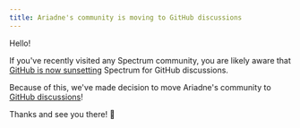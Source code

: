 ```yaml
---
title: Ariadne's community is moving to GitHub discussions
---
```


Hello!

If you've recently visited any Spectrum community, you are likely aware that [GitHub is now sunsetting](https://spectrum.chat/spectrum/general/join-us-on-our-new-journey~e4ca0386-f15c-4ba8-8184-21cf5fa39cf5) Spectrum for GitHub discussions.

Because of this, we've made decision to move Ariadne's community to [GitHub discussions](https://github.com/mirumee/ariadne/discussions)!

Thanks and see you there! 👋